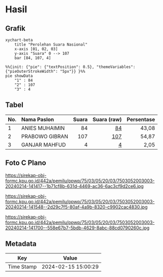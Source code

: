 # Hasil

## Grafik

```mermaid
xychart-beta
    title "Perolehan Suara Nasional"
    x-axis [01, 02, 03]
    y-axis "Suara" 0 --> 107
    bar [84, 107, 4]
```

```mermaid
%%{init: {"pie": {"textPosition": 0.5}, "themeVariables": {"pieOuterStrokeWidth": "5px"}} }%%
pie showData
    "1" : 84
    "2" : 107
    "3" : 4
```

## Tabel

| No. | Nama Paslon    | Suara | Suara (raw) | Persentase |
|:--- |:-------------- | -----:| -----------:| ----------:|
| 1   | ANIES MUHAIMIN | 84    | [84][p-1]   | 43,08      |
| 2   | PRABOWO GIBRAN | 107   | [107][p-2]  | 54,87      |
| 3   | GANJAR MAHFUD  | 4     | [4][p-3]    | 2,05       |


[p-1]: https://github.com/gigit-pemilu/pemilu-2024/blob/main/pilpres/hitung-suara/sub/75-gorontalo/sub/03-bone-bolango/sub/05-bulango-utara/sub/2003-tupa/sub/003-tps/sub/paslon-1.txt
[p-2]: https://github.com/gigit-pemilu/pemilu-2024/blob/main/pilpres/hitung-suara/sub/75-gorontalo/sub/03-bone-bolango/sub/05-bulango-utara/sub/2003-tupa/sub/003-tps/sub/paslon-2.txt
[p-3]: https://github.com/gigit-pemilu/pemilu-2024/blob/main/pilpres/hitung-suara/sub/75-gorontalo/sub/03-bone-bolango/sub/05-bulango-utara/sub/2003-tupa/sub/003-tps/sub/paslon-3.txt

## Foto C Plano

https://sirekap-obj-formc.kpu.go.id/442a/pemilu/ppwp/75/03/05/20/03/7503052003003-20240214-141417--1b71cf8b-631d-4469-ac36-6ac3cf9d2ce6.jpg

https://sirekap-obj-formc.kpu.go.id/442a/pemilu/ppwp/75/03/05/20/03/7503052003003-20240214-141548--2d29c7f5-80af-4a9b-8320-c9902cac4830.jpg

https://sirekap-obj-formc.kpu.go.id/442a/pemilu/ppwp/75/03/05/20/03/7503052003003-20240214-141700--558e67b7-5bdb-4629-8abc-88cd0790260c.jpg


## Metadata

| Key        | Value               |
| ---------- | ------------------- |
| Time Stamp | 2024-02-15 15:00:29 |



